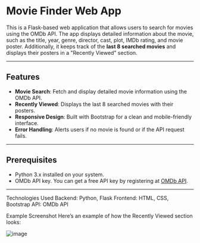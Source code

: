# Movie Finder Web App

This is a Flask-based web application that allows users to search for movies using the OMDb API. The app displays detailed information about the movie, 
such as the title, year, genre, director, cast, plot, IMDb rating, and movie poster. Additionally, it keeps track of the **last 8 searched movies** and 
displays their posters in a "Recently Viewed" section.

---

## Features
- **Movie Search**: Fetch and display detailed movie information using the OMDb API.
- **Recently Viewed**: Displays the last 8 searched movies with their posters.
- **Responsive Design**: Built with Bootstrap for a clean and mobile-friendly interface.
- **Error Handling**: Alerts users if no movie is found or if the API request fails.

---

## Prerequisites
- Python 3.x installed on your system.
- OMDb API key. You can get a free API key by registering at [OMDb API](https://www.omdbapi.com/).

---


Technologies Used
Backend: Python, Flask
Frontend: HTML, CSS, Bootstrap
API: OMDb API

Example Screenshot
Here’s an example of how the Recently Viewed section looks:

![image](https://github.com/user-attachments/assets/7d3c606e-a0e3-47c3-baae-a2111b457ad9)
